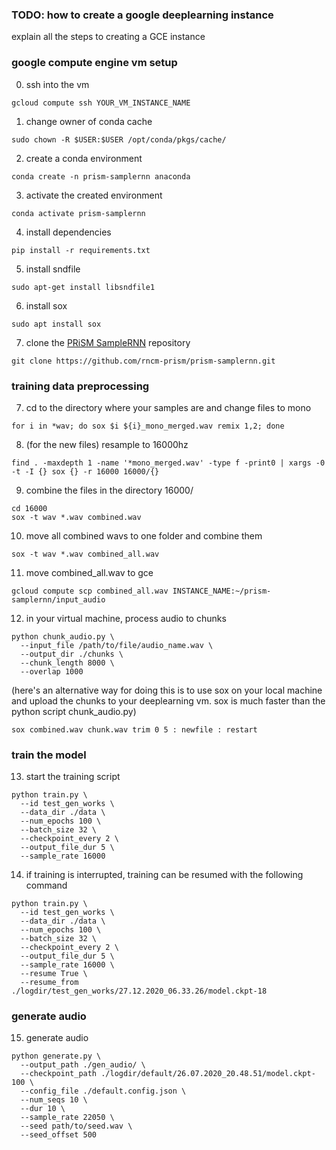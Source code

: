 ### TODO: how to create a google deeplearning instance

explain all the steps to creating a GCE instance


### google compute engine vm setup

0. ssh into the vm
```
gcloud compute ssh YOUR_VM_INSTANCE_NAME
```

1. change owner of conda cache
```
sudo chown -R $USER:$USER /opt/conda/pkgs/cache/
```

2. create a conda environment
```
conda create -n prism-samplernn anaconda
```

3. activate the created environment
```
conda activate prism-samplernn
```

4. install dependencies
```
pip install -r requirements.txt
```

5. install sndfile
```
sudo apt-get install libsndfile1
```

6. install sox
```
sudo apt install sox
```

7. clone the <a href="https://github.com/rncm-prism/prism-samplernn">PRiSM SampleRNN</a> repository
```
git clone https://github.com/rncm-prism/prism-samplernn.git
```


### training data preprocessing

7. cd to the directory where your samples are and change files to mono
```
for i in *wav; do sox $i ${i}_mono_merged.wav remix 1,2; done
```

8. (for the new files) resample to 16000hz
```
find . -maxdepth 1 -name '*mono_merged.wav' -type f -print0 | xargs -0 -t -I {} sox {} -r 16000 16000/{}
```

9. combine the files in the directory 16000/
```
cd 16000
sox -t wav *.wav combined.wav
```

10. move all combined wavs to one folder and combine them
```
sox -t wav *.wav combined_all.wav
```

11. move combined_all.wav to gce
```
gcloud compute scp combined_all.wav INSTANCE_NAME:~/prism-samplernn/input_audio
```

12. in your virtual machine, process audio to chunks
```
python chunk_audio.py \
  --input_file /path/to/file/audio_name.wav \
  --output_dir ./chunks \
  --chunk_length 8000 \
  --overlap 1000
```

(here's an alternative way for doing this is to use sox on your local machine and upload the chunks to your deeplearning vm. sox is much faster than the python script chunk_audio.py)
```
sox combined.wav chunk.wav trim 0 5 : newfile : restart
```


### train the model

13. start the training script
```
python train.py \
  --id test_gen_works \
  --data_dir ./data \
  --num_epochs 100 \
  --batch_size 32 \
  --checkpoint_every 2 \
  --output_file_dur 5 \
  --sample_rate 16000
```

14. if training is interrupted, training can be resumed with the following command
```
python train.py \
  --id test_gen_works \
  --data_dir ./data \
  --num_epochs 100 \
  --batch_size 32 \
  --checkpoint_every 2 \
  --output_file_dur 5 \
  --sample_rate 16000 \
  --resume True \
  --resume_from ./logdir/test_gen_works/27.12.2020_06.33.26/model.ckpt-18
```


### generate audio

15. generate audio
```
python generate.py \
  --output_path ./gen_audio/ \
  --checkpoint_path ./logdir/default/26.07.2020_20.48.51/model.ckpt-100 \
  --config_file ./default.config.json \
  --num_seqs 10 \
  --dur 10 \
  --sample_rate 22050 \
  --seed path/to/seed.wav \
  --seed_offset 500
```
